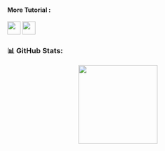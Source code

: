 <h4>More Tutorial :</h4>
<a href="https://medium.com/@febriandani00"><img src="https://i.postimg.cc/NFSQF6YD/download-1.png" alt="" width="30" height="30"></a>
<a href="https://www.grepper.com/profile/febrian-dani-ritonga"><img src="https://i.postimg.cc/YCjzcH7D/download-2.jpg" alt="" width="30" height="30"></a>
<h3 align="left">📊 GitHub Stats:</h3>
<p align="center">
  <img height="180em" src="https://github-readme-stats.vercel.app/api/top-langs/?username=daniertg&layout=compact&theme=radical"/>
</p>
